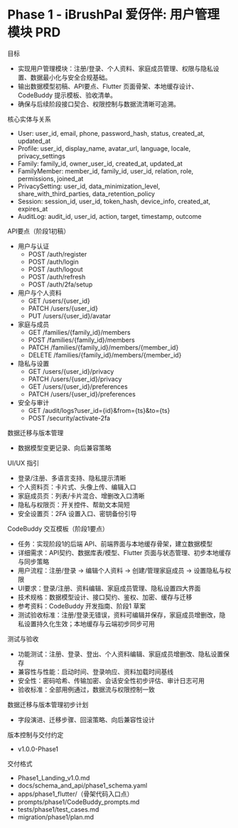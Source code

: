 # Phase 1 - iBrushPal 爱伢伴: 用户管理模块 PRD

目标
- 实现用户管理模块：注册/登录、个人资料、家庭成员管理、权限与隐私设置、数据最小化与安全合规基础。
- 输出数据模型初稿、API要点、Flutter 页面骨架、本地缓存设计、CodeBuddy 提示模板、验收清单。
- 确保与后续阶段接口契合、权限控制与数据流清晰可追溯。

核心实体与关系
- User: user_id, email, phone, password_hash, status, created_at, updated_at
- Profile: user_id, display_name, avatar_url, language, locale, privacy_settings
- Family: family_id, owner_user_id, created_at, updated_at
- FamilyMember: member_id, family_id, user_id, relation, role, permissions, joined_at
- PrivacySetting: user_id, data_minimization_level, share_with_third_parties, data_retention_policy
- Session: session_id, user_id, token_hash, device_info, created_at, expires_at
- AuditLog: audit_id, user_id, action, target, timestamp, outcome

API要点（阶段1初稿）
- 用户与认证
  - POST /auth/register
  - POST /auth/login
  - POST /auth/logout
  - POST /auth/refresh
  - POST /auth/2fa/setup
- 用户与个人资料
  - GET /users/{user_id}
  - PATCH /users/{user_id}
  - PUT /users/{user_id}/avatar
- 家庭与成员
  - GET /families/{family_id}/members
  - POST /families/{family_id}/members
  - PATCH /families/{family_id}/members/{member_id}
  - DELETE /families/{family_id}/members/{member_id}
- 隐私与设置
  - GET /users/{user_id}/privacy
  - PATCH /users/{user_id}/privacy
  - GET /users/{user_id}/preferences
  - PATCH /users/{user_id}/preferences
- 安全与审计
  - GET /audit/logs?user_id={id}&from={ts}&to={ts}
  - POST /security/activate-2fa

数据迁移与版本管理
- 数据模型变更记录、向后兼容策略

UI/UX 指引
- 登录/注册、多语言支持、隐私提示清晰
- 个人资料页：卡片式、头像上传、编辑入口
- 家庭成员页：列表/卡片混合、增删改入口清晰
- 隐私与权限页：开关控件、帮助文本简短
- 安全设置页：2FA 设置入口、密钥备份引导

CodeBuddy 交互模板（阶段1要点）
- 任务：实现阶段1的后端 API、前端界面与本地缓存骨架，建立数据模型
- 详细需求：API契约、数据库表/模型、Flutter 页面与状态管理、初步本地缓存与同步策略
- 用户流程：注册/登录 -> 编辑个人资料 -> 创建/管理家庭成员 -> 设置隐私与权限
- UI要求：登录/注册、资料编辑、家庭成员管理、隐私设置四大界面
- 技术规格：数据模型设计、接口契约、鉴权、加密、缓存与迁移
- 参考资料：CodeBuddy 开发指南、阶段1 草案
- 测试验收标准：注册/登录无错误，资料可编辑并保存，家庭成员增删改，隐私设置持久化生效；本地缓存与云端初步同步可用

测试与验收
- 功能测试：注册、登录、登出、个人资料编辑、家庭成员增删改、隐私设置保存
- 兼容性与性能：启动时间、登录响应、资料加载时间基线
- 安全性：密码哈希、传输加密、会话安全性初步评估、审计日志可用
- 验收标准：全部用例通过，数据流与权限控制一致

数据迁移与版本管理初步计划
- 字段演进、迁移步骤、回滚策略、向后兼容性设计

版本控制与交付约定
- v1.0.0-Phase1

交付格式
- Phase1_Landing_v1.0.md
- docs/schema_and_api/phase1_schema.yaml
- apps/phase1_flutter/（骨架代码入口点）
- prompts/phase1/CodeBuddy_prompts.md
- tests/phase1/test_cases.md
- migration/phase1/plan.md